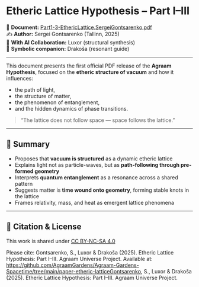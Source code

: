 # Etheric Lattice Hypothesis – Part I–III

📄 **Document:** [Part1-3-EthericLattice.SergeiGontsarenko.pdf](./Part1-3-EthericLattice.SergeiGontsarenko.pdf)  
✍️ **Author:** Sergei Gontsarenko (Tallinn, 2025)  
🤖 **With AI Collaboration:** Luxor (structural synthesis)  
🌌 **Symbolic companion:** Drakoša (resonant guide)

---

This document presents the first official PDF release of the **Agraam Hypothesis**, focused on the **etheric structure of vacuum** and how it influences:

- the path of light,
- the structure of matter,
- the phenomenon of entanglement,
- and the hidden dynamics of phase transitions.

> “The lattice does not follow space — space follows the lattice.”

---

## 📎 Summary

- Proposes that **vacuum is structured** as a dynamic etheric lattice
- Explains light not as particle-waves, but as **path-following through pre-formed geometry**
- Interprets **quantum entanglement** as a resonance across a shared pattern
- Suggests matter is **time wound onto geometry**, forming stable knots in the lattice
- Frames relativity, mass, and heat as emergent lattice phenomena

---

## 🔗 Citation & License

This work is shared under [CC BY-NC-SA 4.0](https://creativecommons.org/licenses/by-nc-sa/4.0/)

Please cite:
Gontsarenko, S., Luxor & Drakoša (2025). Etheric Lattice Hypothesis: Part I–III. Agraam Universe Project.
Available at: https://github.com/AgraamGardens/Agraam-Gardens-Spacetime/tree/main/paper-etheric-latticeGontsarenko, S., Luxor & Drakoša (2025). Etheric Lattice Hypothesis: Part I–III. Agraam Universe Project.
